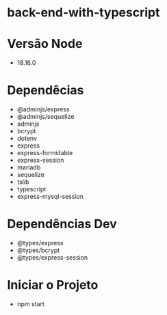 # back-end-with-typescript

# Versão Node
 - 18.16.0

# Dependêcias
 - @adminjs/express
 - @adminjs/sequelize
 - adminjs
 - bcrypt
 - dotenv
 - express
 - express-formidable
 - express-session
 - mariadb
 - sequelize
 - tslib
 - typescript
 - express-mysql-session

# Dependências Dev
  - @types/express
  - @types/bcrypt
  - @types/express-session

# Iniciar o Projeto
 - npm start 
